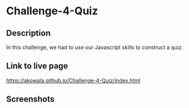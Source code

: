 # Challenge-4-Quiz

## Description
In this challenge, we had to use our Javascript skills to construct a quiz.

## Link to live page
https://akowala.github.io/Challenge-4-Quiz/index.html

## Screenshots